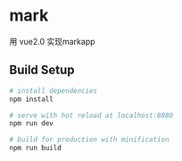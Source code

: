 # mark
用 vue2.0 实现markapp

## Build Setup

``` bash
# install dependencies
npm install

# serve with hot reload at localhost:8080
npm run dev

# build for production with minification
npm run build
```

